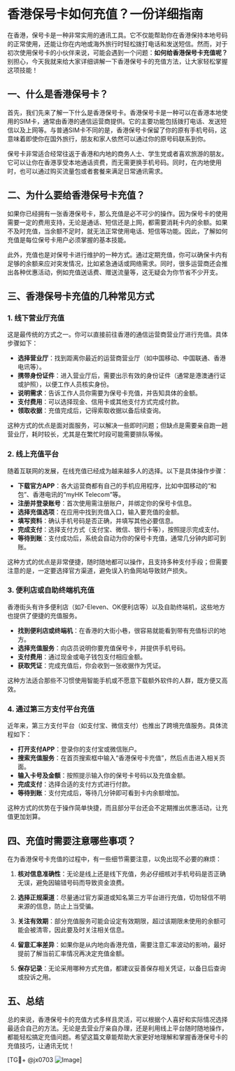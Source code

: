 # 香港保号卡如何充值？一份详细指南

在香港，保号卡是一种非常实用的通讯工具。它不仅能帮助你在香港保持本地号码的正常使用，还能让你在内地或海外旅行时轻松拨打电话和发送短信。然而，对于初次使用保号卡的小伙伴来说，可能会遇到一个问题：**如何给香港保号卡充值呢？** 别担心，今天我就来给大家详细讲解一下香港保号卡的充值方法，让大家轻松掌握这项技能！

## 一、什么是香港保号卡？

首先，我们先来了解一下什么是香港保号卡。香港保号卡是一种可以在香港本地使用的SIM卡，通常由香港的通信运营商提供。它的主要功能包括拨打电话、发送短信以及上网等。与普通SIM卡不同的是，香港保号卡保留了你的原有手机号码，这意味着即使你在国外旅行，朋友和家人依然可以通过你的原号码联系到你。

保号卡非常适合经常往返于香港和内地的商务人士、学生党或者喜欢旅游的朋友。它可以让你在香港享受本地通话资费，而无需更换手机号码。同时，在内地使用时，也可以通过购买流量包或者套餐来满足日常通讯需求。

## 二、为什么要给香港保号卡充值？

如果你已经拥有一张香港保号卡，那么充值是必不可少的操作。因为保号卡的使用需要一定的费用支持，无论是通话、短信还是上网，都需要消耗卡内的余额。如果不及时充值，当余额不足时，就无法正常使用电话、短信等功能。因此，了解如何充值是每位保号卡用户必须掌握的基本技能。

此外，充值也是对保号卡进行维护的一种方式。通过定期充值，你可以确保卡内有足够的余额来应对突发情况，比如紧急通话或网络需求。同时，很多运营商还会推出各种优惠活动，例如充值送话费、赠送流量等，这无疑会为你节省不少开支。

## 三、香港保号卡充值的几种常见方式

### 1. **线下营业厅充值**

这是最传统的方式之一。你可以直接前往香港的通信运营商营业厅进行充值。具体步骤如下：

- **选择营业厅**：找到距离你最近的运营商营业厅（如中国移动、中国联通、香港电讯等）。
- **携带身份证件**：进入营业厅后，需要出示有效的身份证件（通常是港澳通行证或护照），以便工作人员核实身份。
- **说明需求**：告诉工作人员你需要为保号卡充值，并告知具体的金额。
- **支付费用**：可以选择现金、信用卡或其他支付方式完成付款。
- **领取收据**：充值完成后，记得索取收据以备后续查询。

这种方式的优点是面对面服务，可以解决一些即时问题；但缺点是需要亲自跑一趟营业厅，耗时较长，尤其是在繁忙时段可能需要排队等候。

### 2. **线上充值平台**

随着互联网的发展，在线充值已经成为越来越多人的选择。以下是具体操作步骤：

- **下载官方APP**：各大运营商都有自己的手机应用程序，比如中国移动的“和包”、香港电讯的“myHK Telecom”等。
- **注册并登录账号**：首次使用需注册账户，并绑定你的保号卡信息。
- **选择充值选项**：在应用中找到充值入口，输入要充值的金额。
- **填写资料**：确认手机号码是否正确，并填写其他必要信息。
- **完成支付**：选择支付方式（支付宝、微信、银行卡等），按照提示完成支付。
- **等待到账**：支付成功后，系统会自动为你的保号卡充值，通常几分钟内即可到账。

这种方式的优点是非常便捷，随时随地都可以操作，且支持多种支付手段；但需要注意的是，一定要选择官方渠道，避免误入钓鱼网站导致财产损失。

### 3. **便利店或自助终端机充值**

香港街头有许多便利店（如7-Eleven、OK便利店等）以及自助终端机，这些地方也提供了便捷的充值服务。

- **找到便利店或终端机**：在香港的大街小巷，很容易就能看到带有充值标识的地方。
- **选择充值服务**：向店员说明你要充值保号卡，并提供手机号码。
- **支付费用**：通过现金或电子钱包支付相应金额。
- **获取凭证**：完成充值后，你会收到一张收据作为凭证。

这种方法适合那些不习惯使用智能手机或不愿意下载额外软件的人群，既方便又高效。

### 4. **通过第三方支付平台充值**

近年来，第三方支付平台（如支付宝、微信支付）也推出了跨境充值服务。具体流程如下：

- **打开支付APP**：登录你的支付宝或微信账户。
- **搜索充值服务**：在首页搜索框中输入“香港保号卡充值”，然后点击进入相关页面。
- **输入卡号及金额**：按照提示输入你的保号卡号码以及充值金额。
- **完成支付**：选择合适的支付方式进行付款。
- **等待到账**：支付完成后，等待几分钟即可看到卡内余额增加。

这种方式的优势在于操作简单快捷，而且部分平台还会不定期推出优惠活动，让充值更加划算。

## 四、充值时需要注意哪些事项？

在为香港保号卡充值的过程中，有一些细节需要注意，以免出现不必要的麻烦：

1. **核对信息准确性**：无论是线上还是线下充值，务必仔细核对手机号码是否正确无误，避免因输错号码而导致资金浪费。
   
2. **选择正规渠道**：尽量通过官方渠道或知名第三方平台进行充值，切勿轻信不明来源的信息，防止上当受骗。

3. **关注有效期**：部分充值服务可能会设定有效期限，超过该期限未使用的余额可能会被清零，因此要及时关注相关信息。

4. **留意汇率差异**：如果你是从内地向香港充值，需要注意汇率波动的影响，最好提前了解当前汇率情况再决定充值金额。

5. **保存记录**：无论采用哪种方式充值，都建议妥善保存相关凭证，以备日后查询或投诉之用。

## 五、总结

总的来说，香港保号卡的充值方式多样且灵活，可以根据个人喜好和实际情况选择最适合自己的方法。无论是去营业厅亲自办理，还是利用线上平台随时随地操作，都能轻松搞定充值问题。希望这篇文章能帮助大家更好地理解和掌握香港保号卡的充值技巧，让通讯无忧！

[TG💪+ @jx0703 ![Image](https://github.com/user-attachments/assets/dbca1d08-cadb-493c-b0ec-ad6f7a83f270)]